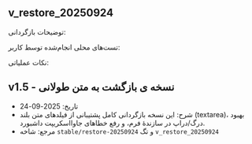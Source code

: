 ## v_restore_20250924


توضیحات بازگردانی:


تست‌های محلی انجام‌شده توسط کاربر:


نکات عملیاتی:

## v1.5 - نسخه ی بازگشت به متن طولانی

- تاریخ: 2025-09-24
- شرح: این نسخه بازگردانی کامل پشتیبانی از فیلدهای متن بلند (textarea)، بهبود درگ/دراپ در سازندهٔ فرم، و رفع خطاهای جاوااسکریپت داشبورد.
- مرجع: شاخه `stable/restore-20250924` و تگ `v_restore_20250924`

